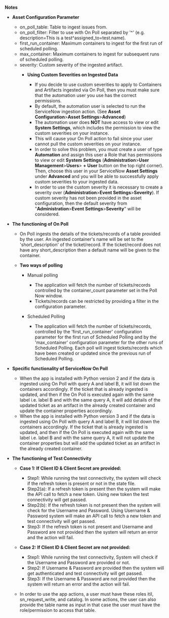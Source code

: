 [comment]: # " File: readme.md"
[comment]: # "  Copyright (c) 2016-2021 Splunk Inc."
[comment]: # ""
[comment]: # "Licensed under the Apache License, Version 2.0 (the 'License');"
[comment]: # "you may not use this file except in compliance with the License."
[comment]: # "You may obtain a copy of the License at"
[comment]: # ""
[comment]: # "    http://www.apache.org/licenses/LICENSE-2.0"
[comment]: # ""
[comment]: # "Unless required by applicable law or agreed to in writing, software distributed under"
[comment]: # "the License is distributed on an 'AS IS' BASIS, WITHOUT WARRANTIES OR CONDITIONS OF ANY KIND,"
[comment]: # "either express or implied. See the License for the specific language governing permissions"
[comment]: # "and limitations under the License."
[comment]: # ""
**Notes**

-   **Asset Configuration Parameter**

      

    -   on_poll_table: Table to ingest issues from.
    -   on_poll_filter: Filter to use with On Poll separated by '^' (e.g. description=This is a
        test^assigned_to=test.name).
    -   first_run_container: Maximum containers to ingest for the first run of scheduled polling.
    -   max_container: Maximum containers to ingest for subsequent runs of scheduled polling.
    -   severity: Custom severity of the ingested artifact.
        -   **Using Custom Severities on Ingested Data**

            - If you decide to use custom severities to apply to Containers and Artifacts ingested via On Poll, then you must make sure that the automation user you use has the correct permissions.
            -  By default, the automation user is selected to run the ServiceNow ingestion action. (See **Asset Configuration**>**Asset Settings**>**Advanced**)
            - The automation user does **NOT** have access to view or edit **System Settings**, which includes the permission to view the custom severities on your instance.
            - This will cause your On Poll action to fail since your user cannot pull the custom severities on your instance.
            - In order to solve this problem, you must create a user of type **Automation** and assign this user a Role that has permissions to view or edit **System Settings**
					(**Administration**>**User Management**>**Users**> **+ User** button on the top right corner). Then, choose this user in your ServiceNow **Asset Settings**
					under **Advanced** and you will be able to successfully apply custom severities to your ingested data.
            - In order to use the custom severity it is necessary to create a severity over (**Administration**>**Event Settings**>**Severity**). If custom severity has not been provided in the asset configuration, then the default severity from "**Administration**>**Event Settings**>**Severity**" will be considered.

      

-   **The functioning of On Poll**

      

    -   On Poll ingests the details of the tickets/records of a table provided by the user. An
        ingested container's name will be set to the 'short_description' of the ticket/record. If
        the ticket/record does not have any short_description then a default name will be given to
        the container.

          
          

    -   **Two ways of polling**

          

        -   Manual polling

              

            -   The application will fetch the number of tickets/records controlled by the
                container_count parameter set in the Poll Now window.
            -   Tickets/records can be restricted by providing a filter in the configuration
                parameter.

              

        -   Scheduled Polling

              

            -   The application will fetch the number of tickets/records, controlled by the
                'first_run_container' configuration parameter for the first run of Scheduled Polling
                and by the 'max_container' configuration parameter for the other runs of Scheduled
                Polling. Each poll will ingest tickets/records which have been created or updated
                since the previous run of Scheduled Polling.

      

-   **Specific functionality of ServiceNow On Poll**

      

    -   When the app is installed with Python version 2 and if the data is ingested using On Poll
        with query A and label B, it will list down the containers accordingly. If the ticket that
        is already ingested is updated, and then if the On Poll is executed again with the same
        label i.e. label B and with the same query A, it will add details of the updated ticket as
        an artifact in the already created container and update the container properties
        accordingly.
    -   When the app is installed with Python version 3 and if the data is ingested using On Poll
        with query A and label B, it will list down the containers accordingly. If the ticket that
        is already ingested is updated, and then if the On Poll is executed again with the same
        label i.e. label B and with the same query A, it will not update the container properties
        but will add the updated ticket as an artifact in the already created container.

-   **The functioning of Test Connectivity**


    - **Case 1: If Client ID & Client Secret are provided:**
        - Step1: While running the test connectivity, the system will check if the refresh token is present or not in the state file.
        - Step2(a): If a refresh token is present then the system will make the API call to fetch a new token. Using new token the test connectivity will get passed.
        - Step2(b): If the refresh token is not present then the system will check for the Username and Password. Using Username & Password system will make an API call to fetch a new token and test connectivity will get passed.
        - Step3: If the refresh token is not present and Username and Password are not provided then the system will return an error and the action will fail.
    
    - **Case 2: If Client ID & Client Secret are not provided:**
        - Step1: While running the test connectivity, System will check if the Username and Password are provided or not.
        - Step2: If Username & Password are provided then the system will get authenticated and test connectivity will get passed.
        - Step3: If the Username & Password are not provided then the system will return an error and the action will fail.

    - In order to use the app actions, a user must have these roles itil, sn_request_write, and catalog. In some actions, the user can also provide the table name as input in that case the user must have the role/permission to access that table.


  
